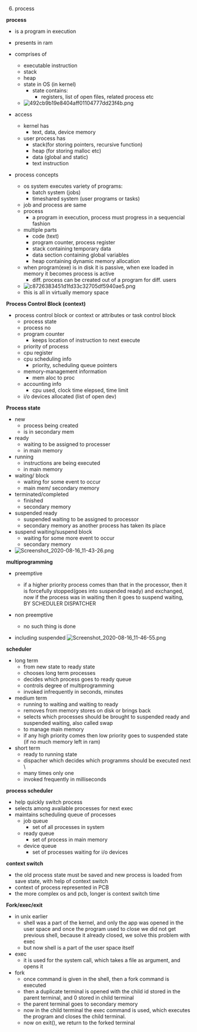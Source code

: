 6. process

	
	
**process**
- is a program in execution
- presents in ram
- comprises of 
	- executable instruction
	- stack
	- heap
	- state in OS (in kernel)
		- state contains:
			- registers, list of open files, related process etc
	- ![492cb9b19e8404aff01104777dd23f4b.png](../_resources/a7f7d2702a4f46e49290e523e19ec0dd.png)

- access
	- kernel has
		- text, data, device memory
	- user process has
		- stack(for storing pointers, recursive function)
		- heap (for storing malloc etc)
		- data (global and static)
		- text instruction
- process concepts
	- os system executes variety of programs:
		- batch system (jobs)
		- timeshared system (user programs or tasks)
	- job and process are same
	- process 
		- a program in execution, process must progress in a sequencial  fashion
	- multiple parts
		- code (text)
		- program counter, process register
		- stack containing temporary data
		- data section containing global variables
		- heap containing dynamic memory allocation
	- when program(exe) is in disk it is passive, when exe loaded in memory it becomes process is active
		- diff. process can be created out of a program for diff. users
	- ![c8726383451d1fd33c32705df5940ae5.png](../_resources/1b8cb0945b3c4e02bf62d848248d3c11.png)
	- this is all in virtually memory space


**Process Control Block (context)**

- process control block or context or attributes or task control block
	- process state
	- process no
	- program counter
		- keeps location of instruction to next execute
	- priority of process
	- cpu register
	- cpu scheduling info
		- priority, scheduling queue pointers
	- memory-management information
		- mem aloc to proc
	- accounting info
		- cpu used, clock time elepsed, time limit
	- i/o devices allocated (list of open dev)
	

**Process state**
- new
	- process being created
	- is in secondary mem
- ready 
	- waiting to be assigned to processer
	- in main memory
- running
	- instructions are being executed
	- in main memory
- waiting/ block
	- waiting for some event to occur
	- main mem/ secondary memory
- terminated/completed
	- finished
	- secondary memory
- suspended ready
	- suspended waiting to be assigned to processor
	- secondary memory as another process has taken its place
- suspend waiting/suspend block
	- waiting for some more event to occur
	- secondary memory
- ![Screenshot_2020-08-16_11-43-26.png](../_resources/4f679323960f4880ac98598e064bcc70.png)



**multiprogramming** 

- preemptive
	- if a higher priority process comes than that in the processor, then it is forcefully stopped(goes into suspended ready) and exchanged, now if the process was in waiting then it goes to suspend waiting, BY SCHEDULER DISPATCHER
- non preemptive
	- no such thing is done


- including suspended
	![Screenshot_2020-08-16_11-46-55.png](../_resources/f4dc221b7d334d0c902100785ea31b7e.png)


**scheduler**
- long term 
	- from new state to ready state
	- chooses long term processes
	- decides which process goes to ready queue
	- controls degree of multiprogramming
	- invoked infrequently in seconds, minutes
- medium term
	- running to waiting and waiting to ready
	- removes from memory stores on disk or brings back
	- selects which processes should be brought to suspended ready and suspended waiting, also called swap
	- to manage main memory
	- if any high priority comes then low priority goes to suspended state (if no much memory left in ram)
- short term
	- ready to running state
	- dispacher which decides which programms should be executed next \
	- many times only one
	- invoked frequently in milliseconds

**process scheduler**
- help quickly switch process
- selects among available processes for next exec
- maintains scheduling queue of processes
	- job queue
		- set of all processes in system
	- ready queue
		- set of process in main memory
	- device queue
		- set of processes waiting for i/o devices

**context switch**
- the old process state must be saved and new process is loaded from save state, with help of context switch
- context of process represented in PCB
- the more complex os and pcb, longer is context switch time



**Fork/exec/exit**
- in unix earlier
	- shell was a part of the kernel, and only the app was opened in the user space and once the program used to close we did not get previous shell, because it already closed, we solve this problem with exec
	- but now shell is a part of the user space itself
- exec
	- it is used for the system call, which takes a file as argument, and opens it
- fork
	- once command is given in the shell, then a fork command is executed 
	- then a duplicate terminal is opened with the child id stored in the parent terminal, and 0 stored in child terminal
	- the parent terminal goes to secondary memory
	- now in the child terminal the exec command is used, which executes the program and closes the child terminal.
	- now on exit(), we return to the forked terminal




